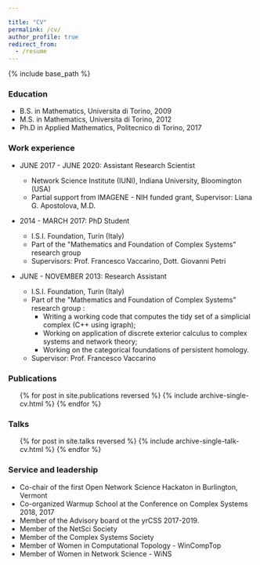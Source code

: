 ```yaml
---

title: "CV"
permalink: /cv/
author_profile: true
redirect_from:
  - /resume
---
```


{% include base_path %}

### Education

* B.S. in Mathematics, Universita di Torino, 2009
* M.S. in Mathematics, Universita di Torino, 2012
* Ph.D in Applied Mathematics, Politecnico di Torino, 2017

### Work experience

* JUNE 2017 - JUNE 2020: Assistant Research Scientist
  * Network Science Institute (IUNI), Indiana University, Bloomington (USA)
  - Partial support from IMAGENE - NIH funded grant, Supervisor: Liana G. Apostolova, M.D.

* 2014 - MARCH 2017: PhD Student
  * I.S.I. Foundation, Turin (Italy)
  - Part of the "Mathematics and Foundation of Complex Systems" research group
  - Supervisors: Prof. Francesco Vaccarino, Dott. Giovanni Petri

* JUNE - NOVEMBER 2013: Research Assistant
  * I.S.I. Foundation, Turin (Italy)
  - Part of the "Mathematics and Foundation of Complex Systems" research group : 
    * Writing a working code that computes the tidy set of a simplicial complex (C++ using igraph);
    * Working on application of discrete exterior calculus to complex systems and network theory;
    * Working on the categorical foundations of persistent homology.
  - Supervisor: Prof. Francesco Vaccarino

### Publications

  <ul>{% for post in site.publications reversed %}
    {% include archive-single-cv.html %}
  {% endfor %}</ul>
  
### Talks

  <ul>{% for post in site.talks reversed %}
    {% include archive-single-talk-cv.html %}
  {% endfor %}</ul>
  
### Service and leadership

* Co-chair of the first Open Network Science Hackaton in Burlington, Vermont
* Co-organized Warmup School at the Conference on Complex Systems 2018, 2017
* Member of the Advisory board ot the yrCSS 2017-2019.
* Member of the NetSci Society
* Member of the Complex Systems Society
* Member of Women in Computational Topology - WinCompTop
* Member of Women in Network Science - WiNS

